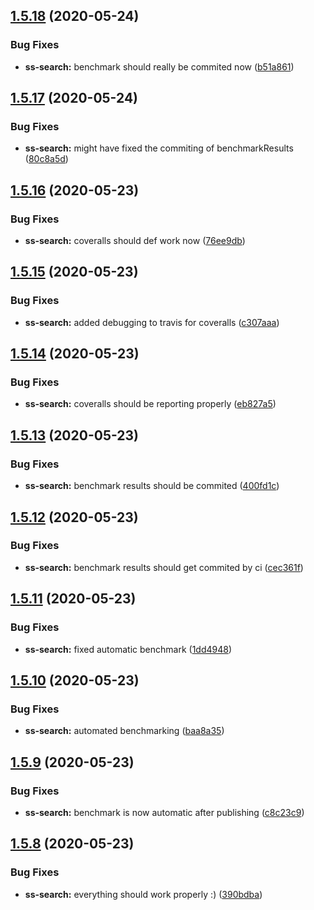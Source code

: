 ## [1.5.18](https://github.com/yann510/ss-search/compare/v1.5.17...v1.5.18) (2020-05-24)


### Bug Fixes

* **ss-search:** benchmark should really be commited now ([b51a861](https://github.com/yann510/ss-search/commit/b51a86135940fc59c953294c37588a0c8a867636))

## [1.5.17](https://github.com/yann510/ss-search/compare/v1.5.16...v1.5.17) (2020-05-24)


### Bug Fixes

* **ss-search:** might have fixed the commiting of benchmarkResults ([80c8a5d](https://github.com/yann510/ss-search/commit/80c8a5da7a86e9b57037477ccee50388303084c6))

## [1.5.16](https://github.com/yann510/ss-search/compare/v1.5.15...v1.5.16) (2020-05-23)


### Bug Fixes

* **ss-search:** coveralls should def work now ([76ee9db](https://github.com/yann510/ss-search/commit/76ee9db17a19c9960e84f232fb3955f2f24ed6a6))

## [1.5.15](https://github.com/yann510/ss-search/compare/v1.5.14...v1.5.15) (2020-05-23)


### Bug Fixes

* **ss-search:** added debugging to travis for coveralls ([c307aaa](https://github.com/yann510/ss-search/commit/c307aaaa195aaf03f68ad297c66162864016bfe4))

## [1.5.14](https://github.com/yann510/ss-search/compare/v1.5.13...v1.5.14) (2020-05-23)


### Bug Fixes

* **ss-search:** coveralls should be reporting properly ([eb827a5](https://github.com/yann510/ss-search/commit/eb827a5d314064b921a376057989dbf3d7aace0e))

## [1.5.13](https://github.com/yann510/ss-search/compare/v1.5.12...v1.5.13) (2020-05-23)


### Bug Fixes

* **ss-search:** benchmark results should be commited ([400fd1c](https://github.com/yann510/ss-search/commit/400fd1c961514802ee27f3062a33d147c02043e7))

## [1.5.12](https://github.com/yann510/ss-search/compare/v1.5.11...v1.5.12) (2020-05-23)


### Bug Fixes

* **ss-search:** benchmark results should get commited by ci ([cec361f](https://github.com/yann510/ss-search/commit/cec361f88218e8d49043414cf75e493af3138ac4))

## [1.5.11](https://github.com/yann510/ss-search/compare/v1.5.10...v1.5.11) (2020-05-23)


### Bug Fixes

* **ss-search:** fixed automatic benchmark ([1dd4948](https://github.com/yann510/ss-search/commit/1dd4948517ceb7fe39bac2acad354449882eea00))

## [1.5.10](https://github.com/yann510/ss-search/compare/v1.5.9...v1.5.10) (2020-05-23)


### Bug Fixes

* **ss-search:** automated benchmarking ([baa8a35](https://github.com/yann510/ss-search/commit/baa8a351dd338a9268b0de53037c8cbb6b003b70))

## [1.5.9](https://github.com/yann510/ss-search/compare/v1.5.8...v1.5.9) (2020-05-23)


### Bug Fixes

* **ss-search:** benchmark is now automatic after publishing ([c8c23c9](https://github.com/yann510/ss-search/commit/c8c23c9f6465b8b924ba3661f72f175c81a55321))

## [1.5.8](https://github.com/yann510/ss-search/compare/v1.5.7...v1.5.8) (2020-05-23)


### Bug Fixes

* **ss-search:** everything should work properly :) ([390bdba](https://github.com/yann510/ss-search/commit/390bdba6764602d5a8b6beaafd7fd1d20f9872d0))
